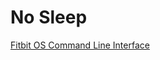 # No Sleep

[Fitbit OS Command Line Interface](https://www.youtube.com/watch?time_continue=68&v=WkCKycDUgmU)
